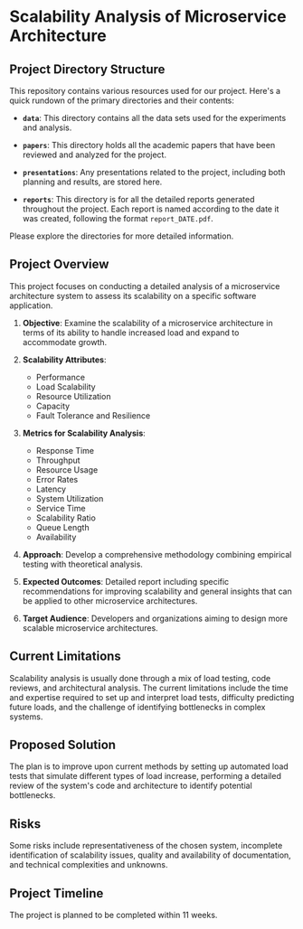 # Scalability Analysis of Microservice Architecture

## Project Directory Structure

This repository contains various resources used for our project. Here's a quick rundown of the primary directories and their contents:

- **`data`**: This directory contains all the data sets used for the experiments and analysis.

- **`papers`**: This directory holds all the academic papers that have been reviewed and analyzed for the project.

- **`presentations`**: Any presentations related to the project, including both planning and results, are stored here.

- **`reports`**: This directory is for all the detailed reports generated throughout the project. Each report is named according to the date it was created, following the format `report_DATE.pdf`.

Please explore the directories for more detailed information.


## Project Overview

This project focuses on conducting a detailed analysis of a microservice architecture system to assess its scalability on a specific software application.

1. **Objective**: Examine the scalability of a microservice architecture in terms of its ability to handle increased load and expand to accommodate growth.

2. **Scalability Attributes**: 

    - Performance
    - Load Scalability
    - Resource Utilization
    - Capacity
    - Fault Tolerance and Resilience

3. **Metrics for Scalability Analysis**:

    - Response Time
    - Throughput
    - Resource Usage
    - Error Rates
    - Latency
    - System Utilization
    - Service Time
    - Scalability Ratio
    - Queue Length
    - Availability

4. **Approach**: Develop a comprehensive methodology combining empirical testing with theoretical analysis.

5. **Expected Outcomes**: Detailed report including specific recommendations for improving scalability and general insights that can be applied to other microservice architectures.

6. **Target Audience**: Developers and organizations aiming to design more scalable microservice architectures.

## Current Limitations

Scalability analysis is usually done through a mix of load testing, code reviews, and architectural analysis. The current limitations include the time and expertise required to set up and interpret load tests, difficulty predicting future loads, and the challenge of identifying bottlenecks in complex systems.

## Proposed Solution

The plan is to improve upon current methods by setting up automated load tests that simulate different types of load increase, performing a detailed review of the system's code and architecture to identify potential bottlenecks. 

## Risks

Some risks include representativeness of the chosen system, incomplete identification of scalability issues, quality and availability of documentation, and technical complexities and unknowns.

## Project Timeline

The project is planned to be completed within 11 weeks.


